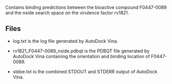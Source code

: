 Contains binding predictions between the bioactive compound F0447-0089 and the nside search space on the virulence factor rv1821.

## Files

- log.txt is the log file generated by AutoDock Vina.

- rv1821_F0447-0089_nside.pdbqt is the PDBQT file generated by AutoDock Vina containing the orientation and binding location of F0447-0089.

- stdoe.txt is the combined STDOUT and STDERR output of AutoDock Vina.

